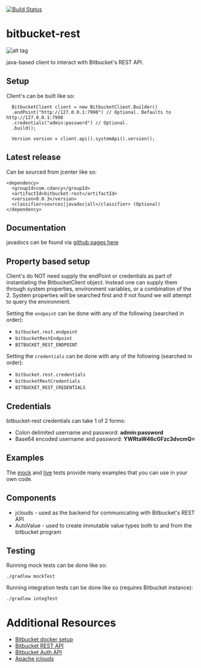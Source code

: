 [![Build Status](https://travis-ci.org/cdancy/bitbucket-rest.svg?branch=master)](https://travis-ci.org/cdancy/bitbucket-rest)
# bitbucket-rest
![alt tag](https://wac-cdn.atlassian.com/dam/jcr:e2a6f06f-b3d5-4002-aed3-73539c56a2eb/bitbucket_rgb_blue.png?cdnVersion=cm)

java-based client to interact with Bitbucket's REST API. 

## Setup

Client's can be built like so:

      BitbucketClient client = new BitbucketClient.Builder()
      .endPoint("http://127.0.0.1:7990") // Optional. Defaults to http://127.0.0.1:7990
      .credentials("admin:password") // Optional.
      .build();

      Version version = client.api().systemApi().version();
      
## Latest release

Can be sourced from jcenter like so:

	<dependency>
	  <groupId>com.cdancy</groupId>
	  <artifactId>bitbucket-rest</artifactId>
	  <version>0.0.3</version>
	  <classifier>sources|javadoc|all</classifier> (Optional)
	</dependency>
	
## Documentation

javadocs can be found via [github pages here](http://cdancy.github.io/bitbucket-rest/docs/javadoc/)

## Property based setup

Client's do NOT need supply the endPoint or credentials as part of instantiating the BitbucketClient object. 
Instead one can supply them through system properties, environment variables, or a combination 
of the 2. System properties will be searched first and if not found we will attempt to 
query the environment.

Setting the `endpoint` can be done with any of the following (searched in order):

- `bitbucket.rest.endpoint`
- `bitbucketRestEndpoint`
- `BITBUCKET_REST_ENDPOINT`

Setting the `credentials` can be done with any of the following (searched in order):

- `bitbucket.rest.credentials`
- `bitbucketRestCredentials`
- `BITBUCKET_REST_CREDENTIALS`

## Credentials

bitbucket-rest credentials can take 1 of 2 forms:

- Colon delimited username and password: __admin:password__ 
- Base64 encoded username and password: __YWRtaW46cGFzc3dvcmQ=__ 

## Examples

The [mock](https://github.com/cdancy/bitbucket-rest/tree/master/src/test/java/com/cdancy/bitbucket/rest/features) and [live](https://github.com/cdancy/bitbucket-rest/tree/master/src/test/java/com/cdancy/bitbucket/rest/features) tests provide many examples
that you can use in your own code.

## Components

- jclouds \- used as the backend for communicating with Bitbucket's REST API
- AutoValue \- used to create immutable value types both to and from the bitbucket program
    
## Testing

Running mock tests can be done like so:

	./gradlew mockTest
	
Running integration tests can be done like so (requires Bitbucket instance):

	./gradlew integTest
	
# Additional Resources

* [Bitbucket docker setup](https://bitbucket.org/atlassian/docker-atlassian-bitbucket-server)
* [Bitbucket REST API](https://developer.atlassian.com/static/rest/bitbucket-server/latest/bitbucket-rest.html)
* [Bitbucket Auth API](https://developer.atlassian.com/bitbucket/server/docs/latest/how-tos/example-basic-authentication.html)
* [Apache jclouds](https://jclouds.apache.org/start/)

